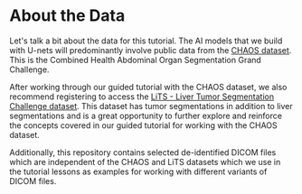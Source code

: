 
# About the Data

Let's talk a bit about the data for this tutorial. The AI models that we build with U-nets will predominantly involve public data from the [CHAOS dataset](https://chaos.grand-challenge.org/Data/). This is the Combined Health Abdominal Organ Segmentation Grand Challenge.

After working through our guided tutorial with the CHAOS dataset, we also recommend registering to access the [LiTS - Liver Tumor Segmentation Challenge dataset](https://competitions.codalab.org/competitions/17094). This dataset has tumor segmentations in addition to liver segmentations and is a great opportunity to further explore and reinforce the concepts covered in our guided tutorial for working with the CHAOS dataset.

Additionally, this repository contains selected de-identified DICOM files which are independent of the CHAOS and LiTS datasets which we use in the tutorial lessons as examples for working with different variants of DICOM files.
